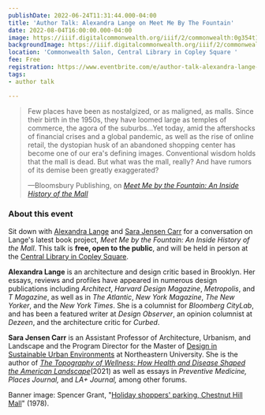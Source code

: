 ```yaml
---
publishDate: 2022-06-24T11:31:44.000-04:00
title: 'Author Talk: Alexandra Lange on Meet Me By The Fountain'
date: 2022-08-04T16:00:00.000-04:00
image: https://iiif.digitalcommonwealth.org/iiif/2/commonwealth:0g354t14z/full/,1200/0/default.jpg
backgroundImage: https://iiif.digitalcommonwealth.org/iiif/2/commonwealth:0g354t14z/full/,1200/0/default.jpg
location: 'Commonwealth Salon, Central Library in Copley Square '
fee: Free
registration: https://www.eventbrite.com/e/author-talk-alexandra-lange-on-meet-me-by-the-fountain-tickets-373389186107
tags:
- author talk

---
```

> Few places have been as nostalgized, or as maligned, as malls. Since their birth in the 1950s, they have loomed large as temples of commerce, the agora of the suburbs...Yet today, amid the aftershocks of financial crises and a global pandemic, as well as the rise of online retail, the dystopian husk of an abandoned shopping center has become one of our era's defining images. Conventional wisdom holds that the mall is dead. But what was the mall, really? And have rumors of its demise been greatly exaggerated?
>
> —Bloomsbury Publishing, on [_Meet Me by the Fountain: An Inside History of the Mall_](https://www.bloomsbury.com/us/meet-me-by-the-fountain-9781635576023/)

### About this event

Sit down with [Alexandra Lange](https://www.alexandralange.net/) and [Sara Jensen Carr](https://camd.northeastern.edu/faculty/sara-jensen-carr/) for a conversation on Lange's latest book project, _Meet Me by the Fountain: An Inside History of the Mall_. This talk is **free, open to the public**, and will be held in person at the [Central Library in Copley Square](https://www.bpl.org/locations/3/).

**Alexandra Lange** is an architecture and design critic based in Brooklyn. Her essays, reviews and profiles have appeared in numerous design publications including _Architect_, _Harvard Design Magazine_, _Metropolis_, and _T Magazine_, as well as in _The Atlantic_, _New York Magazine_, _The New Yorker_, and the _New York Times_. She is a columnist for _Bloomberg CityLab_, and has been a featured writer at _Design Observer_, an opinion columnist at _Dezeen_, and the architecture critic for _Curbed_.

**Sara Jensen Carr** is an Assistant Professor of Architecture, Urbanism, and Landscape and the Program Director for the Master of [Design in Sustainable Urban Environments](https://camd.northeastern.edu/program/design-for-sustainable-urban-environments-mdes-suen/) at Northeastern University. She is the author of [_The Topography of Wellness: How Health and Disease Shaped the American Landscape_](https://www.upress.virginia.edu/title/5781#:\~:text=In%20The%20Topography%20of%20Wellness,the%20epidemiology%20of%20the%20environment.)(2021) as well as essays in _Preventive Medicine, Places Journal,_ and _LA+ Journal,_ among other forums.

Banner image: Spencer Grant, "[Holiday shoppers' parking, Chestnut Hill Mall](https://www.digitalcommonwealth.org/search/commonwealth:0g354t13p)" (1978).